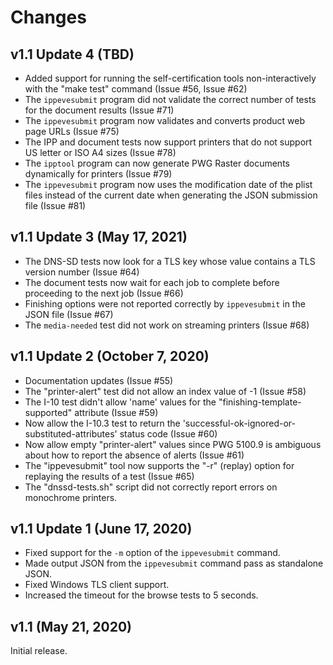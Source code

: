 Changes
=======

v1.1 Update 4 (TBD)
-------------------

- Added support for running the self-certification tools non-interactively
  with the "make test" command (Issue #56, Issue #62)
- The `ippevesubmit` program did not validate the correct number of tests for
  the document results (Issue #71)
- The `ippevesubmit` program now validates and converts product web page URLs
  (Issue #75)
- The IPP and document tests now support printers that do not support US letter
  or ISO A4 sizes (Issue #78)
- The `ipptool` program can now generate PWG Raster documents dynamically for
  printers (Issue #79)
- The `ippevesubmit` program now uses the modification date of the plist files
  instead of the current date when generating the JSON submission file
  (Issue #81)


v1.1 Update 3 (May 17, 2021)
----------------------------

- The DNS-SD tests now look for a TLS key whose value contains a TLS version
  number (Issue #64)
- The document tests now wait for each job to complete before proceeding to the
  next job (Issue #66)
- Finishing options were not reported correctly by `ippevesubmit` in the JSON
  file (Issue #67)
- The `media-needed` test did not work on streaming printers (Issue #68)


v1.1 Update 2 (October 7, 2020)
-------------------------------

- Documentation updates (Issue #55)
- The "printer-alert" test did not allow an index value of -1 (Issue #58)
- The I-10 test didn't allow 'name' values for the
  "finishing-template-supported" attribute (Issue #59)
- Now allow the I-10.3 test to return the
  'successful-ok-ignored-or-substituted-attributes' status code (Issue #60)
- Now allow empty "printer-alert" values since PWG 5100.9 is ambiguous about
  how to report the absence of alerts (Issue #61)
- The "ippevesubmit" tool now supports the "-r" (replay) option for replaying
  the results of a test (Issue #65)
- The "dnssd-tests.sh" script did not correctly report errors on monochrome
  printers.


v1.1 Update 1 (June 17, 2020)
-----------------------------

- Fixed support for the `-m` option of the `ippevesubmit` command.
- Made output JSON from the `ippevesubmit` command pass as standalone JSON.
- Fixed Windows TLS client support.
- Increased the timeout for the browse tests to 5 seconds.


v1.1 (May 21, 2020)
-------------------

Initial release.
